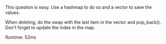 This question is easy. Use a hashmap to do so and a vector to save the values.

When deleting, do the swap with the last item in the vector and pop_back(). Don't forget to update the index in the map.

Runtime: 52ms
